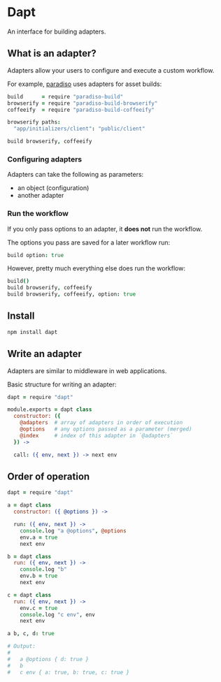 # Dapt

An interface for building adapters.

## What is an adapter?

Adapters allow your users to configure and execute a custom workflow.

For example, [paradiso](https://github.com/invrs/paradiso) uses adapters for asset builds:

```coffee
build      = require "paradiso-build"
browserify = require "paradiso-build-browserify"
coffeeify  = require "paradiso-build-coffeeify"

browserify paths:
  "app/initializers/client": "public/client"

build browserify, coffeeify
```

### Configuring adapters

Adapters can take the following as parameters:

* an object (configuration)
* another adapter

### Run the workflow

If you only pass options to an adapter, it **does not** run the workflow.

The options you pass are saved for a later workflow run:

```coffee
build option: true
```

However, pretty much everything else does run the workflow:

```coffee
build()
build browserify, coffeeify
build browserify, coffeeify, option: true
```

## Install

```bash
npm install dapt
```

## Write an adapter

Adapters are similar to middleware in web applications.

Basic structure for writing an adapter:

```coffee
dapt = require "dapt"

module.exports = dapt class
  constructor: ({
    @adapters  # array of adapters in order of execution
    @options   # any options passed as a parameter (merged)
    @index     # index of this adapter in `@adapters`
  }) ->

  call: ({ env, next }) -> next env
```

## Order of operation

```coffee
dapt = require "dapt"

a = dapt class
  constructor: ({ @options }) ->

  run: ({ env, next }) ->
    console.log "a @options", @options
  	env.a = true
  	next env

b = dapt class
  run: ({ env, next }) ->
  	console.log "b"
  	env.b = true
  	next env

c = dapt class
  run: ({ env, next }) ->
  	env.c = true
  	console.log "c env", env
  	next env

a b, c, d: true

# Output:
#
#   a @options { d: true }
#   b
#   c env { a: true, b: true, c: true }
```
